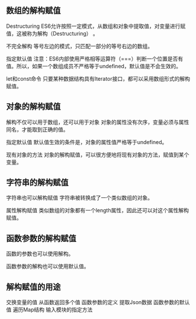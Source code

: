##  数组的解构赋值
Destructuring
    ES6允许按照一定模式，从数组和对象中提取值，对变量进行赋值，这被称为解构（Destructuring） 。

不完全解构
    等号左边的模式，只匹配一部分的等号右边的数组。

指定默认值
    注意：ES6内部使用严格相等运算符（===）判断一个位置是否有值。所以，如果一个数组成员不严格等于undefined，默认值是不会生效的。

let和const命令
    只要某种数据结构具有Iterator接口，都可以采用数组形式的解构赋值。

## 对象的解构赋值
解构不仅可以用于数组，还可以用于对象
         对象的属性没有次序，变量必须与属性同名，才能取到正确的值。

指定默认值
         默认值生效的条件是，对象的属性值严格等于undefined。

现有对象的方法
         对象的解构赋值，可以很方便地将现有对象的方法，赋值到某个变量。

## 字符串的解构赋值
字符串也可以解构赋值
         字符串被转换成了一个类似数组的对象。

属性解构赋值
         类似数组的对象都有一个length属性，因此还可以对这个属性解构赋值。

## 函数参数的解构赋值
函数的参数也可以使用解构。

函数参数的解构也可以使用默认值。

## 解构赋值的用途
交换变量的值
从函数返回多个值
函数参数的定义
提取Json数据
函数参数的默认值
遍历Map结构
输入模块的指定方法
